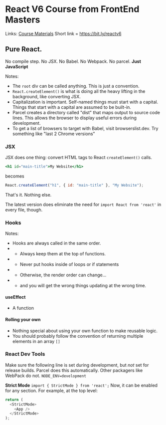 # React V6 Course from FrontEnd Masters

Links:
[Course Materials](https://btholt.github.io/complete-intro-to-react-v6) Short link = https://bit.ly/reactv6

## Pure React.
No compile step. No JSX. No Babel. No Webpack. No parcel. **Just JavaScript**

Notes:
* The `root` div can be called anything. This is just a convention.
* `React.createElement()` is what is doing all the heavy lifting in the background, like converting JSX.
* Capitalization is important. Self-named things must start with a capital. Things that start with a capital are assumed to be built-in.
* Parcel creates a directory called "dist" that maps output to source code lines. This allows the browser to display useful errors during development.
* To get a list of browsers to target with Babel, visit browserslist.dev. Try something like "last 2 Chrome versions"

### JSX
JSX does one thing: convert HTML tags to React `createElement()` calls.

```jsx
<h1 id="main-title">My Website</h1>
```
becomes
```js
React.createElement("h1", { id: "main-title" }, "My Website");
```
That's it. Nothing else.

The latest version does eliminate the need for `import React from 'react'` in every file, though.

### Hooks

Notes:
* Hooks are always called in the same order.
* * Always keep them at the top of functions.
* * Never put hooks inside of loops or if statements
* * Otherwise, the render order can change...
* * and you will get the wrong things updating at the wrong time.

#### useEffect
* A function


#### Rolling your own
* Nothing special about using your own function to make reusable logic.
* You should probably follow the convention of returning multiple elements in an array `[]`

### React Dev Tools
Make sure the following line is set during development, but *not* set for release builds. Parcel does this automatically. Other packagers like WebPack do not.
```NODE_ENV=development```

**Strict Mode**
```import { StrictMode } from 'react';```
Now, it can be enabled for any section. For example, at the top level:
```js
return (
  <StrictMode>
    <App />
  </StrictMode>
);
```

